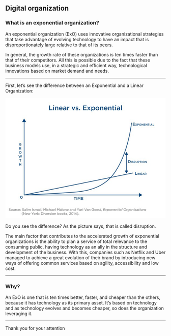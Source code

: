 ## Digital organization

### What is an exponential organization?

An exponential organization (ExO) uses innovative organizational strategies that take advantage of evolving technology to have an impact that is disproportionately large relative to that of its peers.

In general, the growth rate of these organizations is ten times faster than that of their competitors. All this is possible due to the fact that these business models use, in a strategic and efficient way, technological innovations based on market demand and needs.

---

First, let’s see the difference between an Exponential and a Linear Organization:

![Alt text](main-qimg-148924c2302f2900a1d4ff35e27cffca.webp)

Do you see the difference? As the picture says, that is called disruption.

The main factor that contributes to the accelerated growth of exponential organizations is the ability to plan a service of total relevance to the consuming public, having technology as an ally in the structure and development of the business. With this, companies such as Netflix and Uber managed to achieve a great evolution of their brand by introducing new ways of offering common services based on agility, accessibility and low cost.

---

### Why?

An ExO is one that is ten times better, faster, and cheaper than the others, because it has technology as its primary asset. It’s based on technology and as technology evolves and becomes cheaper, so does the organization leveraging it.

---

Thank you for your attention
